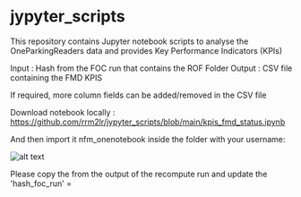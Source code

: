 # jypyter_scripts
This repository contains Jupyter notebook scripts to analyse the OneParkingReaders data and provides Key Performance Indicators (KPIs)

Input :  Hash from the FOC run that contains the ROF Folder
Output : CSV file containing the FMD KPIS

If required, more column fields can be added/removed in the CSV file

Download notebook locally : https://github.com/rrm2lr/jypyter_scripts/blob/main/kpis_fmd_status.ipynb

And then import it nfm_onenotebook inside the folder with your username:

![alt text](image.png)

Please copy the <hash> from the output of the recompute run and update the 'hash_foc_run' = <hash>
